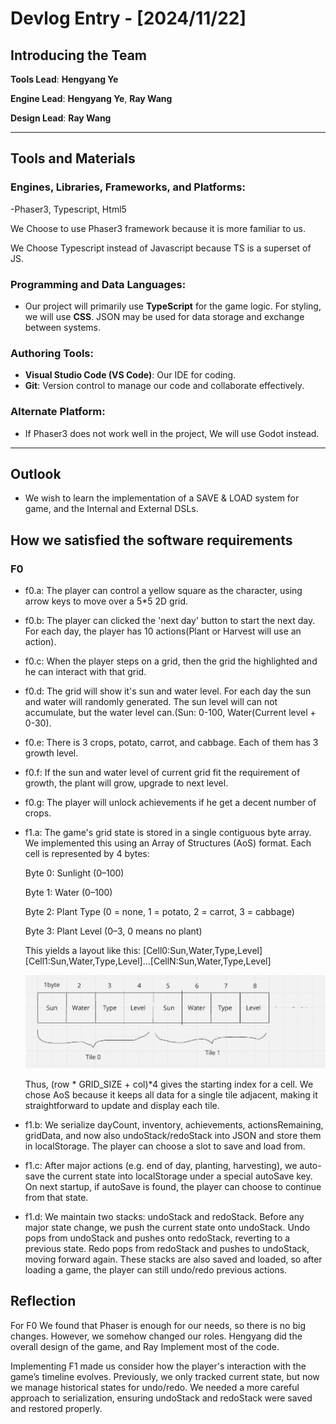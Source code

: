 # Devlog Entry - [2024/11/22]

## Introducing the Team
**Tools Lead**: **Hengyang Ye**


**Engine Lead**: **Hengyang Ye**, **Ray Wang**


**Design Lead**: **Ray Wang**

---

## Tools and Materials

### Engines, Libraries, Frameworks, and Platforms:
-Phaser3, Typescript, Html5

We Choose to use Phaser3 framework because it is more familiar to us. 

We Choose Typescript instead of Javascript because TS is a superset of JS.

### Programming and Data Languages:
- Our project will primarily use **TypeScript** for the game logic. For styling, we will use **CSS**. JSON may be used for data storage and exchange between systems.  

### Authoring Tools:
- **Visual Studio Code (VS Code)**: Our IDE for coding.  
- **Git**: Version control to manage our code and collaborate effectively.    

### Alternate Platform:
- If Phaser3 does not work well in the project, We will use Godot instead.

---

## Outlook
- We wish to learn the implementation of a SAVE & LOAD system for game, and the Internal and External DSLs.


## How we satisfied the software requirements

### F0
- f0.a: The player can control a yellow square as the character, using arrow keys to move over a 5*5 2D grid.
- f0.b: The player can clicked the 'next day' button to start the next day. For each day, the player has 10 actions(Plant or Harvest will use an action).
- f0.c: When the player steps on a grid, then the grid the highlighted and he can interact with that grid.
- f0.d: The grid will show it's sun and water level. For each day the sun and water will randomly generated. The sun level will can not accumulate, but the water level can.(Sun: 0-100, Water(Current level + 0-30).
- f0.e: There is 3 crops, potato, carrot, and cabbage. Each of them has 3 growth level.
- f0.f: If the sun and water level of current grid fit the requirement of growth, the plant will grow, upgrade to next level.
- f0.g: The player will unlock achievements if he get a decent number of crops.
  
- f1.a: The game's grid state is stored in a single contiguous byte array.
  We implemented this using an Array of Structures (AoS) format. Each cell is represented by 4 bytes:

  Byte 0: Sunlight (0–100)
  
  Byte 1: Water (0–100)
  
  Byte 2: Plant Type (0 = none, 1 = potato, 2 = carrot, 3 = cabbage)
  
  Byte 3: Plant Level (0–3, 0 means no plant)
  
  This yields a layout like this:
    [Cell0:Sun,Water,Type,Level][Cell1:Sun,Water,Type,Level]...[CellN:Sun,Water,Type,Level]

  ![F1.a data structure diagram](./memory.png)

  Thus, (row * GRID_SIZE + col)*4 gives the starting index for a cell. We chose AoS because it keeps all data for a single tile adjacent, making it straightforward to update and display each tile.
  
- f1.b: We serialize dayCount, inventory, achievements, actionsRemaining, gridData, and now also undoStack/redoStack into JSON and store them in localStorage. The player can choose a slot to save and load from.

- f1.c: After major actions (e.g. end of day, planting, harvesting), we auto-save the current state into localStorage under a special autoSave key. On next startup, if autoSave is found, the player can choose to continue from that state.

- f1.d: We maintain two stacks: undoStack and redoStack. Before any major state change, we push the current state onto undoStack. Undo pops from undoStack and pushes onto redoStack, reverting to a previous state. Redo pops from redoStack and pushes to undoStack, moving forward again. These stacks are also saved and loaded, so after loading a game, the player can still undo/redo previous actions.

## Reflection
For F0 We found that Phaser is enough for our needs, so there is no big changes. However, we somehow changed our roles. Hengyang did the overall design of the game, and Ray Implement most of the code.

Implementing F1 made us consider how the player's interaction with the game’s timeline evolves. Previously, we only tracked current state, but now we manage historical states for undo/redo. We needed a more careful approach to serialization, ensuring undoStack and redoStack were saved and restored properly.
